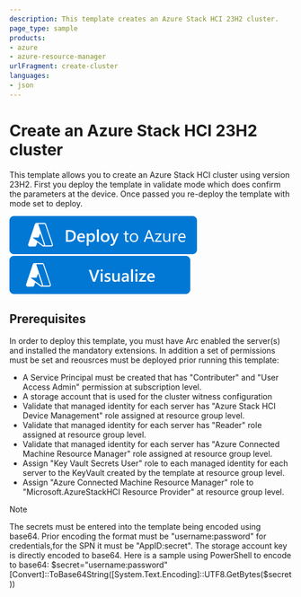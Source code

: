 ```yaml
---
description: This template creates an Azure Stack HCI 23H2 cluster.
page_type: sample
products:
- azure
- azure-resource-manager
urlFragment: create-cluster
languages:
- json
---
```

# Create an Azure Stack HCI 23H2 cluster

This template allows you to create an Azure Stack HCI cluster using version 23H2. First you deploy the template in validate mode which does confirm the parameters at the device. Once passed you re-deploy the template with mode set to deploy.

[![Deploy To Azure](https://raw.githubusercontent.com/Azure/azure-quickstart-templates/master/1-CONTRIBUTION-GUIDE/images/deploytoazure.svg?sanitize=true)](https://portal.azure.com/#create/Microsoft.Template/uri/https%3A%2F%2Fraw.githubusercontent.com%2FAzure%2Fazure-quickstart-templates%2Fmaster%2Fquickstarts%2Fmicrosoft.azurestackhci%2Fcreate-cluster%2Fazuredeploy.json)
[![Visualize](https://raw.githubusercontent.com/Azure/azure-quickstart-templates/master/1-CONTRIBUTION-GUIDE/images/visualizebutton.svg?sanitize=true)](http://armviz.io/#/?load=https%3A%2F%2Fraw.githubusercontent.com%2FAzure%2Fazure-quickstart-templates%2Fmaster%2Fquickstarts%2Fmicrosoft.azurestackhci%2Fcreate-cluster%2Fazuredeploy.json)

## Prerequisites

In order to deploy this template, you must have Arc enabled the server(s) and installed the mandatory extensions. In addition a set of permissions must be set and reousrces must be deployed prior running this template:

- A Service Principal must be created that has "Contributer" and "User Access Admin" permission at subscription level.
- A storage account that is used for the cluster witness configuration
- Validate that managed identity for each server has "Azure Stack HCI Device Management" role assigned at resource group level.
- Validate that managed identity for each server has "Reader" role assigned at resource group level.
- Validate that managed identity for each server has "Azure Connected Machine Resource Manager" role assigned at resource group level.
- Assign "Key Vault Secrets User" role to each managed identity for each server to the KeyVault created by the template at resource group level.
- Assign "Azure Connected Machine Resource Manager" role to "Microsoft.AzureStackHCI Resource Provider" at resource group level.


> [!NOTE]
> The secrets must be entered into the template being encoded using base64. Prior encoding the format must be "username:password" for credentials,for the SPN it must be "AppID:secret". The storage account key is directly encoded to base64. Here is a sample using PowerShell to encode to base64: 
$secret="username:password"
[Convert]::ToBase64String([System.Text.Encoding]::UTF8.GetBytes($secret))
